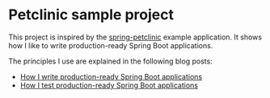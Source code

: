 # Petclinic sample project

This project is inspired by the [spring-petclinic](https://github.com/spring-projects/spring-petclinic/tree/main) example application.
It shows how I like to write production-ready Spring Boot applications.

The principles I use are explained in the following blog posts:

* [How I write production-ready Spring Boot applications](https://www.wimdeblauwe.com/blog/2025/06/24/how-i-write-production-ready-spring-boot-applications/)
* [How I test production-ready Spring Boot applications](https://www.wimdeblauwe.com/blog/2025/07/30/how-i-test-production-ready-spring-boot-applications/)
